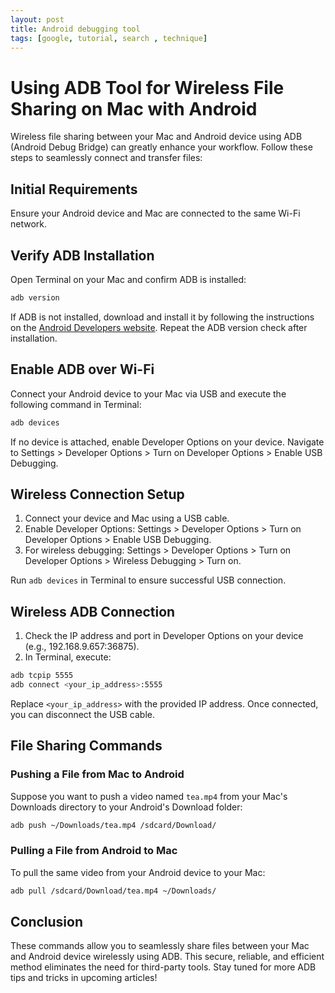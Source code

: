 ```yaml
---
layout: post
title: Android debugging tool
tags: [google, tutorial, search , technique]
---
```

# Using ADB Tool for Wireless File Sharing on Mac with Android

Wireless file sharing between your Mac and Android device using ADB (Android Debug Bridge) can greatly enhance your workflow. Follow these steps to seamlessly connect and transfer files:

## Initial Requirements

Ensure your Android device and Mac are connected to the same Wi-Fi network.

## Verify ADB Installation

Open Terminal on your Mac and confirm ADB is installed:

```bash
adb version
```

If ADB is not installed, download and install it by following the instructions on the [Android Developers website](https://developer.android.com/tools/releases/platform-tools). Repeat the ADB version check after installation.

## Enable ADB over Wi-Fi

Connect your Android device to your Mac via USB and execute the following command in Terminal:

```bash
adb devices
```

If no device is attached, enable Developer Options on your device. Navigate to Settings > Developer Options > Turn on Developer Options > Enable USB Debugging.

## Wireless Connection Setup

1. Connect your device and Mac using a USB cable.
2. Enable Developer Options: Settings > Developer Options > Turn on Developer Options > Enable USB Debugging.
3. For wireless debugging: Settings > Developer Options > Turn on Developer Options > Wireless Debugging > Turn on.

Run `adb devices` in Terminal to ensure successful USB connection.

## Wireless ADB Connection

1. Check the IP address and port in Developer Options on your device (e.g., 192.168.9.657:36875).
2. In Terminal, execute:

```bash
adb tcpip 5555
adb connect <your_ip_address>:5555
```

Replace `<your_ip_address>` with the provided IP address. Once connected, you can disconnect the USB cable.

## File Sharing Commands

### Pushing a File from Mac to Android

Suppose you want to push a video named `tea.mp4` from your Mac's Downloads directory to your Android's Download folder:

```bash
adb push ~/Downloads/tea.mp4 /sdcard/Download/
```

### Pulling a File from Android to Mac

To pull the same video from your Android device to your Mac:

```bash
adb pull /sdcard/Download/tea.mp4 ~/Downloads/
```

## Conclusion

These commands allow you to seamlessly share files between your Mac and Android device wirelessly using ADB. This secure, reliable, and efficient method eliminates the need for third-party tools. Stay tuned for more ADB tips and tricks in upcoming articles!